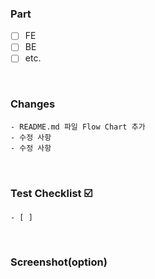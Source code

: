 ### Part
  - [ ] FE
  - [ ] BE
  - [ ] etc.
<br>

### Changes
	- README.md 파일 Flow Chart 추가
	- 수정 사항
	- 수정 사항
<br>

### Test Checklist ☑️
	- [ ] 
<br>

### Screenshot(option)
<br>
